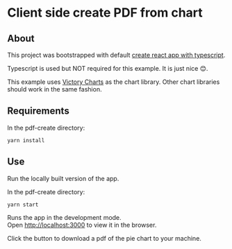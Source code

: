 # Client side create PDF from chart

## About

This project was bootstrapped with default [create react app with typescript](https://create-react-app.dev/docs/getting-started/).

 Typescript is used but NOT required for this example. It is just nice 😊.

 This example uses [Victory Charts](https://formidable.com/open-source/victory/docs/victory-pie) as the chart library. Other chart libraries should work in the same fashion.


## Requirements

In the pdf-create directory:

`yarn install`

## Use

Run the locally built version of the app.

In the pdf-create directory:

`yarn start`

Runs the app in the development mode.\
Open [http://localhost:3000](http://localhost:3000) to view it in the browser.

Click the button to download a pdf of the pie chart to your machine.

